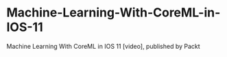 # Machine-Learning-With-CoreML-in-IOS-11
Machine Learning With CoreML in IOS 11 [video], published by Packt
